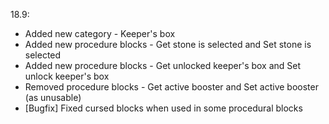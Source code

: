 18.9:
- Added new category - Keeper's box 
- Added new procedure blocks - Get stone is selected and Set stone is selected
- Added new procedure blocks - Get unlocked keeper's box and Set unlock keeper's box
- Removed procedure blocks - Get active booster and Set active booster (as unusable)
- [Bugfix] Fixed cursed blocks when used in some procedural blocks